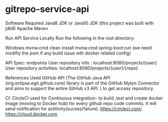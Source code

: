 # gitrepo-service-api
Software Required
Java8 JDK or Java10 JDK (this project was built with jdk8)
Apache Maven

Run API Service Locally
Run the following in the root directory:

Windows
mvnw.cmd clean install
mvnw.cmd spring-boot:run
(we need modifiy the pom if any build issue wth docker related config)

API Spec: endpoints
 User repository info : localhost:8080/projects/{user}
 User repository activities: localhost:8080/projects/{user}/{repo}

References
Used GitHub API (The GitHub Java API (org.eclipse.egit.github.core) library is part of the GitHub Mylyn Connector and aims to support the entire GitHub v3 API. ) to get access repository.

CI:
 CircleCI used for Continuous integration- to build ,test and create docker image (moving to Docker hub) for every github repo code commits. It will send notification for actitivity(sucess/failure).
 https://circleci.com/
 https://cloud.docker.com
 
